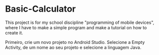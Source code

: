 # Basic-Calculator
This project is for my school discipline "programming of mobile devices", where I have to make a simple program and make a tutorial on how to create it.

Primeiro, crie um novo projeto no Android Studio. Selecione a Empty Activity, de um nome ao seu projeto e selecione a linguagem Java.
